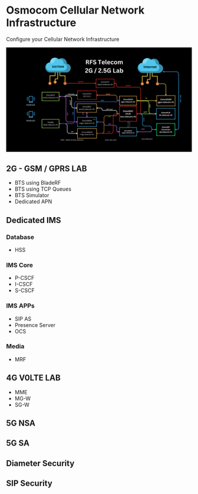 # Osmocom Cellular Network Infrastructure
Configure your Cellular Network Infrastructure


![image](2G-LAB/img/RFS_Telecom_Lab.png)

## 2G - GSM / GPRS LAB

- BTS using  BladeRF
- BTS using TCP Queues
- BTS Simulator
- Dedicated APN

## Dedicated IMS

### Database
- HSS

### IMS Core
- P-CSCF
- I-CSCF
- S-CSCF

### IMS APPs

- SIP AS
- Presence Server
- OCS

### Media
- MRF

## 4G V0LTE LAB

- MME
- MG-W
- SG-W


## 5G NSA



## 5G SA



## Diameter Security


## SIP Security